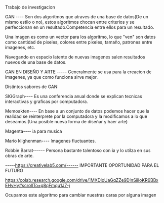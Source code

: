 Trabajo de investigacion

GAN ---- Son dos algoritmos que atraves de una base de datos(De un mismo estilo o no), 
estos algoritmos chocan entre criterios y se perfeccionan en un resultado.Competencia entre ellos para un resultado.

Una imagen es como un vector para los algoritmo, lo que "ven" son datos como cantidad de pixeles,
colores entre pixeles, tamaño, patrones entre imagenes, etc.

Navegando en espacio latente de nuevas imagenes salen resultados nuevos de una base de datos.

GAN EN DISEÑO Y ARTE ----- Generalmente se usa para la creacion de imagenes, ya que como funciona sirve mejor.

Distintos sabores de GAN

SIGGraph---- Es una conferencia anual donde se explican tecnicas interactivas y graficas por computadora.


Memoakten---- En base a un conjunto de datos podemos hacer que la realidad se reinterprete por la computadora 
y la modificamos a lo que deseamos.(Una posible nueva forma de diseñar y haer arte)


Magenta---- ia para musica


Mario klighenman---- Imagenes fluctuantes.

Robbie Barrat------ Persona bastante talentoso con ia y lo utilza en sus obras de arte.



-----https://creativelab5.com/------  IMPORTANTE OPORTUNIDAD PARA EL FUTURO


https://colab.research.google.com/drive/1MXDioUaGqZZe9DInSiiIoKR6BBxEHvHy#scrollTo=g8qFmqu1J7-j


Ocupamos este algoritmo para cambiar nuestras caras por alguna imagen







